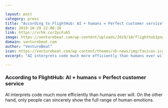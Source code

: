 ```yaml
---

layout: post
category: press
title: "According to FlightHub: AI + humans = Perfect customer service"
date: 2019-10-29 22:06:28
link: https://vrhk.co/2pcFu65
image: https://venturebeat.com/wp-content/uploads/2019/10/flighthub1png.png?w=1200&strip=all
domain: venturebeat.com
author: "VentureBeat"
icon: https://venturebeat.com/wp-content/themes/vb-news/img/favicon.ico
excerpt: "AI interprets code much more efficiently than humans ever will. On the other hand, only people can sincerely show the full range of human emotions."

---
```


### According to FlightHub: AI + humans = Perfect customer service

AI interprets code much more efficiently than humans ever will. On the other hand, only people can sincerely show the full range of human emotions.